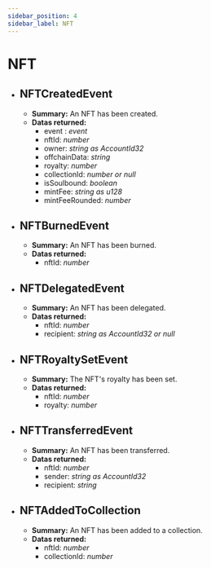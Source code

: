 ```yaml
---
sidebar_position: 4
sidebar_label: NFT
---
```


# NFT
 - ## NFTCreatedEvent 
	- **Summary:** An NFT has been created.
	- **Datas returned:** 
  		- event : *event*
  		- nftId: *number*
  		- owner: *string as AccountId32*
  		- offchainData: *string*
  		- royalty: *number*
  		- collectionId: *number or null*
  		- isSoulbound: *boolean*
  		- mintFee: *string as u128*
  		- mintFeeRounded: *number*

 - ## NFTBurnedEvent
	- **Summary:** An NFT has been burned.
	- **Datas returned:** 
  		- nftId: *number*

 - ## NFTDelegatedEvent
	- **Summary:** An NFT has been delegated.
	- **Datas returned:** 
  		-  nftId: *number*
  		-  recipient: *string as AccountId32 or null*

 - ## NFTRoyaltySetEvent 
	- **Summary:** The NFT's royalty has been set.
	- **Datas returned:** 
  		- nftId: *number*
  		- royalty: *number*

 - ## NFTTransferredEvent
	- **Summary:** An NFT has been transferred.
	- **Datas returned:** 
  		- nftId: *number*
  		- sender: *string as AccountId32*
  		- recipient: *string*

 - ## NFTAddedToCollection 
	- **Summary:** An NFT has been added to a collection.
	- **Datas returned:** 
  		-   nftId: *number*
  		-   collectionId: *number*